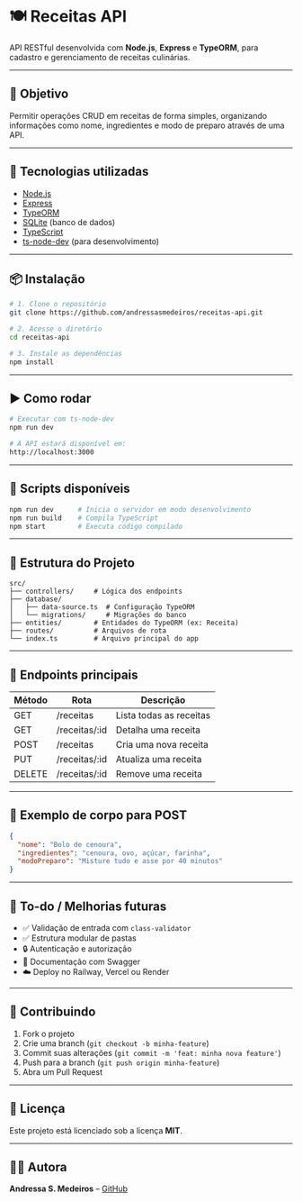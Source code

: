 # 🍽️ Receitas API

API RESTful desenvolvida com **Node.js**, **Express** e **TypeORM**, para cadastro e gerenciamento de receitas culinárias.

---

## 🎯 Objetivo

Permitir operações CRUD em receitas de forma simples, organizando informações como nome, ingredientes e modo de preparo através de uma API.

---

## 🚀 Tecnologias utilizadas

- [Node.js](https://nodejs.org/)
- [Express](https://expressjs.com/)
- [TypeORM](https://typeorm.io/)
- [SQLite](https://www.sqlite.org/) (banco de dados)
- [TypeScript](https://www.typescriptlang.org/)
- [ts-node-dev](https://github.com/wclr/ts-node-dev) (para desenvolvimento)

---

## 📦 Instalação

```bash
# 1. Clone o repositório
git clone https://github.com/andressasmedeiros/receitas-api.git

# 2. Acesse o diretório
cd receitas-api

# 3. Instale as dependências
npm install
```

---

## ▶️ Como rodar

```bash
# Executar com ts-node-dev
npm run dev

# A API estará disponível em:
http://localhost:3000
```

---

## 🔄 Scripts disponíveis

```bash
npm run dev      # Inicia o servidor em modo desenvolvimento
npm run build    # Compila TypeScript
npm start        # Executa código compilado
```

---

## 📂 Estrutura do Projeto

```
src/
├── controllers/     # Lógica dos endpoints
├── database/
│   ├── data-source.ts  # Configuração TypeORM
│   └── migrations/     # Migrações do banco
├── entities/        # Entidades do TypeORM (ex: Receita)
├── routes/          # Arquivos de rota
└── index.ts         # Arquivo principal do app
```

---

## 📮 Endpoints principais

| Método | Rota           | Descrição                 |
|--------|----------------|---------------------------|
| GET    | /receitas      | Lista todas as receitas   |
| GET    | /receitas/:id  | Detalha uma receita       |
| POST   | /receitas      | Cria uma nova receita     |
| PUT    | /receitas/:id  | Atualiza uma receita      |
| DELETE | /receitas/:id  | Remove uma receita        |

---

## 🧪 Exemplo de corpo para POST

```json
{
  "nome": "Bolo de cenoura",
  "ingredientes": "cenoura, ovo, açúcar, farinha",
  "modoPreparo": "Misture tudo e asse por 40 minutos"
}
```

---

## 📌 To-do / Melhorias futuras

- ✅ Validação de entrada com `class-validator`
- ✅ Estrutura modular de pastas
- 🔒 Autenticação e autorização
- 📄 Documentação com Swagger
- ☁️ Deploy no Railway, Vercel ou Render

---

## 🤝 Contribuindo

1. Fork o projeto
2. Crie uma branch (`git checkout -b minha-feature`)
3. Commit suas alterações (`git commit -m 'feat: minha nova feature'`)
4. Push para a branch (`git push origin minha-feature`)
5. Abra um Pull Request

---

## 📄 Licença

Este projeto está licenciado sob a licença **MIT**.

---

## 👩‍💻 Autora

**Andressa S. Medeiros** – [GitHub](https://github.com/andressasmedeiros)
